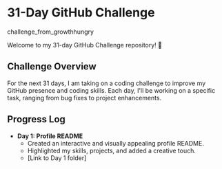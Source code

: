 # 31-Day GitHub Challenge
challenge_from_growthhungry

Welcome to my 31-day GitHub Challenge repository! 🚀

## Challenge Overview

For the next 31 days, I am taking on a coding challenge to improve my GitHub presence and coding skills. Each day, I'll be working on a specific task, ranging from bug fixes to project enhancements.

## Progress Log

- **Day 1: Profile README**
  - Created an interactive and visually appealing profile README.
  - Highlighted my skills, projects, and added a creative touch.
  - [Link to Day 1 folder]

